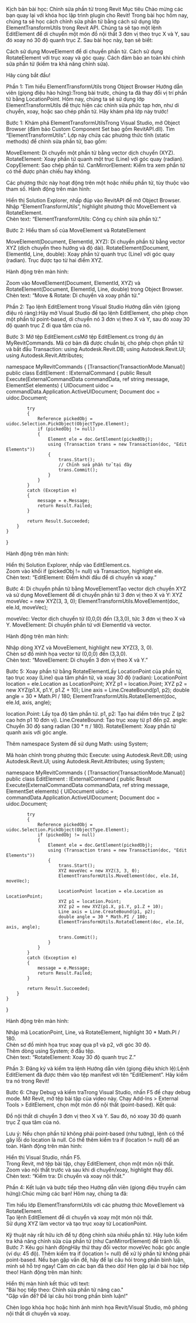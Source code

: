 Kịch bản bài học: Chỉnh sửa phần tử trong Revit
Mục tiêu
Chào mừng các bạn quay lại với khóa học lập trình plugin cho Revit! Trong bài học hôm nay, chúng ta sẽ học cách chỉnh sửa phần tử bằng cách sử dụng lớp ElementTransformUtils trong Revit API. Chúng ta sẽ tạo một lệnh EditElement để di chuyển một món đồ nội thất 3 đơn vị theo trục X và Y, sau đó xoay nó 30 độ quanh trục Z. Sau bài học này, bạn sẽ biết:

Cách sử dụng MoveElement để di chuyển phần tử.
Cách sử dụng RotateElement với trục xoay và góc quay.
Cách đảm bảo an toàn khi chỉnh sửa phần tử (kiểm tra khả năng chỉnh sửa).

Hãy cùng bắt đầu!

Phần 1: Tìm hiểu ElementTransformUtils trong Object Browser
Hướng dẫn viên (giọng điệu hào hứng):Trong bài trước, chúng ta đã thay đổi vị trí phần tử bằng LocationPoint. Hôm nay, chúng ta sẽ sử dụng lớp ElementTransformUtils để thực hiện các chỉnh sửa phức tạp hơn, như di chuyển, xoay, hoặc sao chép phần tử. Hãy khám phá lớp này trước!

Bước 1: Khám phá ElementTransformUtilsTrong Visual Studio, mở Object Browser (đảm bảo Custom Component Set bao gồm RevitAPI.dll). Tìm “ElementTransformUtils”. Lớp này chứa các phương thức tĩnh (static methods) để chỉnh sửa phần tử, bao gồm:

MoveElement: Di chuyển một phần tử bằng vector dịch chuyển (XYZ).
RotateElement: Xoay phần tử quanh một trục (Line) với góc quay (radian).
CopyElement: Sao chép phần tử.
CanMirrorElement: Kiểm tra xem phần tử có thể được phản chiếu hay không.

Các phương thức này hoạt động trên một hoặc nhiều phần tử, tùy thuộc vào tham số.
Hành động trên màn hình:  

Hiển thị Solution Explorer, nhấp đúp vào RevitAPI để mở Object Browser.  
Nhập “ElementTransformUtils”, highlight phương thức MoveElement và RotateElement.  
Chèn text: “ElementTransformUtils: Công cụ chỉnh sửa phần tử.”


Bước 2: Hiểu tham số của MoveElement và RotateElement  

MoveElement(Document, ElementId, XYZ): Di chuyển phần tử bằng vector XYZ (dịch chuyển theo hướng và độ dài).
RotateElement(Document, ElementId, Line, double): Xoay phần tử quanh trục (Line) với góc quay (radian). Trục được tạo từ hai điểm XYZ.

Hành động trên màn hình:  

Zoom vào MoveElement(Document, ElementId, XYZ) và RotateElement(Document, ElementId, Line, double) trong Object Browser.  
Chèn text: “Move & Rotate: Di chuyển và xoay phần tử.”




Phần 2: Tạo lệnh EditElement trong Visual Studio
Hướng dẫn viên (giọng điệu rõ ràng):Hãy mở Visual Studio để tạo lệnh EditElement, cho phép chọn một phần tử point-based, di chuyển nó 3 đơn vị theo X và Y, sau đó xoay 30 độ quanh trục Z đi qua tâm của nó.

Bước 3: Mở tệp EditElement.csMở tệp EditElement.cs trong dự án MyRevitCommands. Mã cơ bản đã được chuẩn bị, cho phép chọn phần tử và bắt đầu Transaction:
using Autodesk.Revit.DB;
using Autodesk.Revit.UI;
using Autodesk.Revit.Attributes;

namespace MyRevitCommands
{
    [Transaction(TransactionMode.Manual)]
    public class EditElement : IExternalCommand
    {
        public Result Execute(ExternalCommandData commandData, ref string message, ElementSet elements)
        {
            UIDocument uidoc = commandData.Application.ActiveUIDocument;
            Document doc = uidoc.Document;

            try
            {
                Reference pickedObj = uidoc.Selection.PickObject(ObjectType.Element);
                if (pickedObj != null)
                {
                    Element ele = doc.GetElement(pickedObj);
                    using (Transaction trans = new Transaction(doc, "Edit Elements"))
                    {
                        trans.Start();
                        // Chỉnh sửa phần tử tại đây
                        trans.Commit();
                    }
                }
            }
            catch (Exception e)
            {
                message = e.Message;
                return Result.Failed;
            }

            return Result.Succeeded;
        }
    }
}

Hành động trên màn hình:  

Hiển thị Solution Explorer, nhấp vào EditElement.cs.  
Zoom vào khối if (pickedObj != null) và Transaction, highlight ele.  
Chèn text: “EditElement: Điểm khởi đầu để di chuyển và xoay.”


Bước 4: Di chuyển phần tử bằng MoveElementTạo vector dịch chuyển XYZ và sử dụng MoveElement để di chuyển phần tử 3 đơn vị theo X và Y:
XYZ moveVec = new XYZ(3, 3, 0);
ElementTransformUtils.MoveElement(doc, ele.Id, moveVec);


moveVec: Vector dịch chuyển từ (0,0,0) đến (3,3,0), tức 3 đơn vị theo X và Y.
MoveElement: Di chuyển phần tử với ElementId và vector.

Hành động trên màn hình:  

Nhập dòng XYZ và MoveElement, highlight new XYZ(3, 3, 0).  
Chèn sơ đồ minh họa vector từ (0,0,0) đến (3,3,0).  
Chèn text: “MoveElement: Di chuyển 3 đơn vị theo X và Y.”


Bước 5: Xoay phần tử bằng RotateElementLấy LocationPoint của phần tử, tạo trục xoay (Line) qua tâm phần tử, và xoay 30 độ (radian):
LocationPoint location = ele.Location as LocationPoint;
XYZ p1 = location.Point;
XYZ p2 = new XYZ(p1.X, p1.Y, p1.Z + 10);
Line axis = Line.CreateBound(p1, p2);
double angle = 30 * Math.PI / 180;
ElementTransformUtils.RotateElement(doc, ele.Id, axis, angle);


location.Point: Lấy tọa độ tâm phần tử.
p1, p2: Tạo hai điểm trên trục Z (p2 cao hơn p1 10 đơn vị).
Line.CreateBound: Tạo trục xoay từ p1 đến p2.
angle: Chuyển 30 độ sang radian (30 * π / 180).
RotateElement: Xoay phần tử quanh axis với góc angle.

Thêm namespace System để sử dụng Math:
using System;

Mã hoàn chỉnh trong phương thức Execute:
using Autodesk.Revit.DB;
using Autodesk.Revit.UI;
using Autodesk.Revit.Attributes;
using System;

namespace MyRevitCommands
{
    [Transaction(TransactionMode.Manual)]
    public class EditElement : IExternalCommand
    {
        public Result Execute(ExternalCommandData commandData, ref string message, ElementSet elements)
        {
            UIDocument uidoc = commandData.Application.ActiveUIDocument;
            Document doc = uidoc.Document;

            try
            {
                Reference pickedObj = uidoc.Selection.PickObject(ObjectType.Element);
                if (pickedObj != null)
                {
                    Element ele = doc.GetElement(pickedObj);
                    using (Transaction trans = new Transaction(doc, "Edit Elements"))
                    {
                        trans.Start();
                        XYZ moveVec = new XYZ(3, 3, 0);
                        ElementTransformUtils.MoveElement(doc, ele.Id, moveVec);

                        LocationPoint location = ele.Location as LocationPoint;
                        XYZ p1 = location.Point;
                        XYZ p2 = new XYZ(p1.X, p1.Y, p1.Z + 10);
                        Line axis = Line.CreateBound(p1, p2);
                        double angle = 30 * Math.PI / 180;
                        ElementTransformUtils.RotateElement(doc, ele.Id, axis, angle);

                        trans.Commit();
                    }
                }
            }
            catch (Exception e)
            {
                message = e.Message;
                return Result.Failed;
            }

            return Result.Succeeded;
        }
    }
}

Hành động trên màn hình:  

Nhập mã LocationPoint, Line, và RotateElement, highlight 30 * Math.PI / 180.  
Chèn sơ đồ minh họa trục xoay qua p1 và p2, với góc 30 độ.  
Thêm dòng using System; ở đầu tệp.  
Chèn text: “RotateElement: Xoay 30 độ quanh trục Z.”




Phần 3: Đăng ký và kiểm tra lệnh
Hướng dẫn viên (giọng điệu khích lệ):Lệnh EditElement đã được thêm vào tệp manifest với tên “EditElement”. Hãy kiểm tra nó trong Revit!

Bước 6: Chạy Debug và kiểm traTrong Visual Studio, nhấn F5 để chạy debug mode. Mở Revit, mở tệp bài tập của video này. Chạy Add-Ins > External Tools > EditElement, chọn một món đồ nội thất (point-based). Kết quả:

Đồ nội thất di chuyển 3 đơn vị theo X và Y.
Sau đó, nó xoay 30 độ quanh trục Z qua tâm của nó.

Lưu ý: Nếu chọn phần tử không phải point-based (như tường), lệnh có thể gây lỗi do location là null. Có thể thêm kiểm tra if (location != null) để an toàn.
Hành động trên màn hình:  

Hiển thị Visual Studio, nhấn F5.  
Trong Revit, mở tệp bài tập, chạy EditElement, chọn một món nội thất.  
Zoom vào nội thất trước và sau khi di chuyển/xoay, highlight thay đổi.  
Chèn text: “Kiểm tra: Di chuyển và xoay nội thất.”




Phần 4: Kết luận và bước tiếp theo
Hướng dẫn viên (giọng điệu truyền cảm hứng):Chúc mừng các bạn! Hôm nay, chúng ta đã:

Tìm hiểu lớp ElementTransformUtils với các phương thức MoveElement và RotateElement.  
Tạo lệnh EditElement để di chuyển và xoay một món nội thất.  
Sử dụng XYZ làm vector và tạo trục xoay từ LocationPoint.

Kỹ thuật này rất hữu ích để tự động chỉnh sửa nhiều phần tử. Hãy luôn kiểm tra khả năng chỉnh sửa của phần tử (như CanMirrorElement) để tránh lỗi.
Bước 7: Kêu gọi hành độngHãy thử thay đổi vector moveVec hoặc góc angle (ví dụ: 45 độ). Thêm kiểm tra if (location != null) để xử lý phần tử không phải point-based. Nếu bạn gặp vấn đề, hãy để lại câu hỏi trong phần bình luận, mình sẽ hỗ trợ ngay!
Cảm ơn các bạn đã theo dõi! Hẹn gặp lại ở bài học tiếp theo!
Hành động trên màn hình:  

Hiển thị màn hình kết thúc với text:  
"Bài học tiếp theo: Chỉnh sửa phần tử nâng cao."  
"Gặp vấn đề? Để lại câu hỏi trong phần bình luận!"


Chèn logo khóa học hoặc hình ảnh minh họa Revit/Visual Studio, mô phỏng nội thất di chuyển và xoay.

